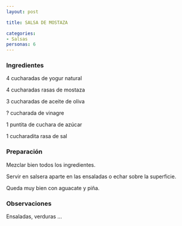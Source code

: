 ```yaml
---
layout: post

title: SALSA DE MOSTAZA

categories:
- Salsas
personas: 6 
---
```

<h3>Ingredientes</h3>
4 cucharadas de  yogur natural

4 cucharadas rasas de mostaza

3 cucharadas de aceite de oliva

?  cucharada de vinagre

1 puntita de cuchara de azúcar

1 cucharadita rasa de sal

<h3>Preparación</h3>
Mezclar bien todos los ingredientes.

Servir en salsera aparte en las ensaladas o echar sobre la superficie.

Queda muy bien con aguacate y piña.

<h3>Observaciones</h3>
Ensaladas, verduras ...

